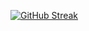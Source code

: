 <!-- ![Stats](https://github-readme-stats.vercel.app/api?username=alphasldiallo&show_icons=true&theme=dark) -->
<!-- ![Most used languages](https://github-readme-stats.vercel.app/api/top-langs/?username=alphasldiallo&theme=dark&show_icons=true) -->

[![GitHub Streak](http://github-readme-streak-stats.herokuapp.com?user=alphasldiallo&theme=dark&date_format=j%20M%5B%20Y%5D)](https://git.io/streak-stats)

